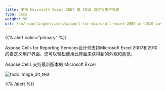 ```yaml
---
title: 支持 Microsoft Excel 2007 或 2010 自定义用户界面
type: docs
weight: 50
url: /zh/reportingservices/support-for-microsoft-excel-2007-or-2010-custom-ui/
---
```


{{% alert color="primary" %}} 

Aspose.Cells for Reporting Services设计师支持Microsoft Excel 2007和2010的自定义用户界面，您可以轻松使用此界面来获得新的外观和感觉。

Aspose.Cells 支持最新版本的 Microsoft Excel 

![todo:image_alt_text](support-for-microsoft-excel-2007-or-2010-custom-ui_1.png)

{{% /alert %}}
